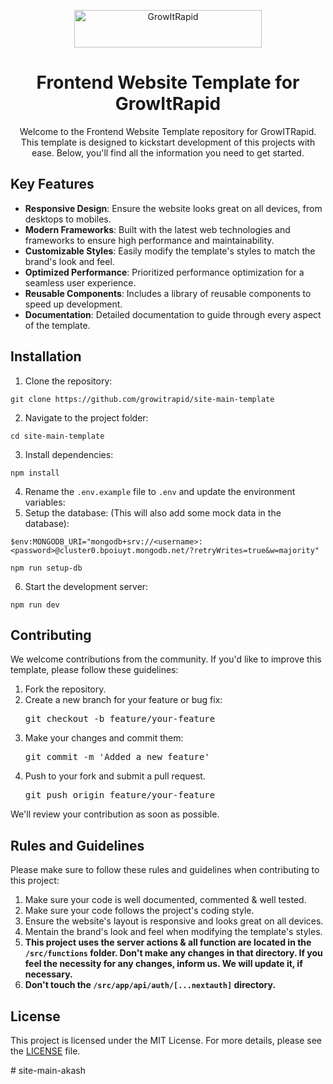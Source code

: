 
<p align="center">
    <a href="https://www.growitrapid.com/">
        <picture>
            <source media="(prefers-color-scheme: dark) and (min-height: 600px)" srcset="https://www.growitrapid.com/_next/static/media/logo_dark.160d8e6c.svg"/>
            <source media="(prefers-color-scheme: light)" srcset="https://www.growitrapid.com/_next/static/media/logo_light.ea6645ec.svg"/>
            <img
                alt="GrowItRapid"
                width="300"
                height="60"
            />
        </picture>
    </a>
</p>


<h1 align="center">
    Frontend Website Template for GrowItRapid
</h1>

<p align="center">
    Welcome to the Frontend Website Template repository for GrowITRapid. This template is designed to kickstart development of this projects with ease. Below, you'll find all the information you need to get started.
</p>

<h2>
    Key Features
</h2>

* **Responsive Design**: Ensure the website looks great on all devices, from desktops to mobiles.
* **Modern Frameworks**: Built with the latest web technologies and frameworks to ensure high performance and maintainability.
* **Customizable Styles**: Easily modify the template's styles to match the brand's look and feel.
* **Optimized Performance**: Prioritized performance optimization for a seamless user experience.
* **Reusable Components**: Includes a library of reusable components to speed up development.
* **Documentation**: Detailed documentation to guide through every aspect of the template.

## Installation

1. Clone the repository:

```shell
git clone https://github.com/growitrapid/site-main-template
```

2. Navigate to the project folder:

```shell
cd site-main-template
```

3. Install dependencies:

```shell
npm install
```

4. Rename the `.env.example` file to `.env` and update the environment variables:
5. Setup the database: (This will also add some mock data in the database):

```shell
$env:MONGODB_URI="mongodb+srv://<username>:<password>@cluster0.bpoiuyt.mongodb.net/?retryWrites=true&w=majority"

npm run setup-db
```
6. Start the development server:

```shell
npm run dev
```

## Contributing

We welcome contributions from the community. If you'd like to improve this template, please follow these guidelines:

<ol>
    <li>
        Fork the repository.
    </li>
    <li>
        Create a new branch for your feature or bug fix:
        <pre lang="shell">git checkout -b feature/your-feature</pre>
    </li>
    <li>
        Make your changes and commit them:
        <pre lang="shell">git commit -m 'Added a new feature'</pre>
    </li>
    <li>
        Push to your fork and submit a pull request.
        <pre lang="shell">git push origin feature/your-feature</pre>
    </li>
</ol>

We'll review your contribution as soon as possible.

## Rules and Guidelines

Please make sure to follow these rules and guidelines when contributing to this project:

1. Make sure your code is well documented, commented & well tested.
2. Make sure your code follows the project's coding style.
3. Ensure the website's layout is responsive and looks great on all devices.
4. Mentain the brand's look and feel when modifying the template's styles.
5. **This project uses the server actions & all function are located in the `/src/functions` folder. Don't make any changes in that directory. If you feel the necessity for any changes, inform us. We will update it, if necessary.**
6. **Don't touch the `/src/app/api/auth/[...nextauth]` directory.**

## License

This project is licensed under the MIT License. For more details, please see the [LICENSE](https://choosealicense.com/licenses/mit/) file.

#   s i t e - m a i n - a k a s h 
 
 